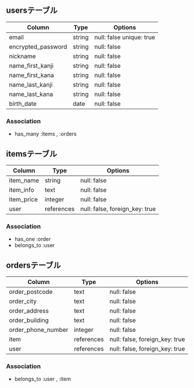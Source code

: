 ## usersテーブル

| Column             | Type       | Options                  |
| ------------------ | ---------- | ------------------------ |
| email              | string     | null: false unique: true |
| encrypted_password | string     | null: false              |
| nickname           | string     | null: false              |
| name_first_kanji   | string     | null: false              |
| name_first_kana    | string     | null: false              | 
| name_last_kanji    | string     | null: false              |
| name_last_kana     | string     | null: false              |
| birth_date         | date       | null: false              |


### Association
- has_many :items , :orders

## itemsテーブル

| Column     | Type       | Options                        |
| ---------- | ---------- | ------------------------------ |
| item_name  | string     | null: false                    |
| item_info  | text       | null: false                    |
| item_price | integer    | null: false                    |
| user       | references | null: false, foreign_key: true |

### Association
- has_one :order
- belongs_to :user

## ordersテーブル

| Column             | Type       | Options                        |
| ------------------ | ---------- | ------------------------------ |
| order_postcode     | text       | null: false                    | 
| order_city         | text       | null: false                    |
| order_address      | text       | null: false                    |
| order_building     | text       | null: false                    |
| order_phone_number | integer    | null: false                    |
| item               | references | null: false, foreign_key: true |
| user               | references | null: false, foreign_key: true |

### Association
- belongs_to :user , :item